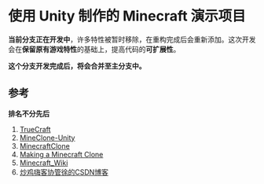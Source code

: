 # 使用 Unity 制作的 Minecraft 演示项目

**当前分支正在开发中**，许多特性被暂时移除，在重构完成后会重新添加。这次开发会在**保留原有游戏特性**的基础上，提高代码的**可扩展性**。

**这个分支开发完成后，将会合并至主分支中。**




## 参考

**排名不分先后**

1. [TrueCraft](https://github.com/ddevault/TrueCraft)
2. [MineClone-Unity](https://github.com/bodhid/MineClone-Unity)
3. [MinecraftClone](https://github.com/Shedelbower/MinecraftClone)
4. [Making a Minecraft Clone](https://www.shedelbower.dev/projects/minecraft_clone/)
5. [Minecraft_Wiki](https://minecraft-zh.gamepedia.com/Minecraft_Wiki)
6. [炒鸡嗨客协管徐的CSDN博客](https://blog.csdn.net/xfgryujk)

